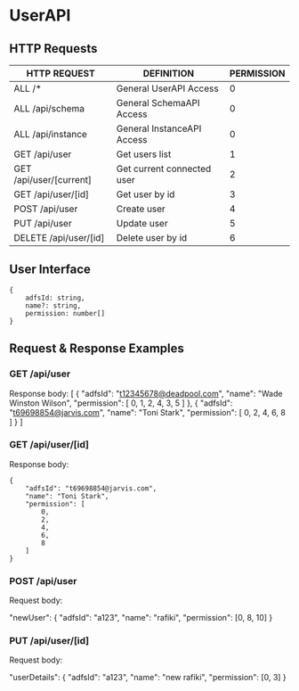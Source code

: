 # UserAPI

## HTTP Requests

| HTTP REQUEST | DEFINITION | PERMISSION |
| ----------- | --------------- | --------------- |
| ALL /*       | General UserAPI Access |0|
| ALL /api/schema       | General SchemaAPI Access |0|
| ALL /api/instance       | General InstanceAPI Access |0|
| GET /api/user       | Get users list |1|
| GET /api/user/[current]     |  Get current connected user | 2| 
| GET /api/user/[id]     |  Get user by id | 3| 
| POST /api/user       | Create user |4|
| PUT /api/user       | Update user |5|
| DELETE /api/user/[id]       | Delete user by id |6|

## User Interface

    {
        adfsId: string,
        name?: string,
        permission: number[]
    }

## Request & Response Examples
  
### GET /api/user

Response body:
[
    {
        "adfsId": "t12345678@deadpool.com",
        "name": "Wade Winston Wilson",
        "permission": [
            0,
            1,
            2,
            4,
            3,
            5
        ]
    },
    {
        "adfsId": "t69698854@jarvis.com",
        "name": "Toni Stark",
        "permission": [
            0,
            2,
            4,
            6,
            8
        ]
    }
]
    
### GET /api/user/[id]

Response body:

    {
        "adfsId": "t69698854@jarvis.com",
        "name": "Toni Stark",
        "permission": [
            0,
            2,
            4,
            6,
            8
        ]
    }
    

### POST /api/user

Request body:

  "newUser": {
      "adfsId": "a123",
      "name": "rafiki",
      "permission": [0, 8, 10]
  }
    
### PUT /api/user/[id]

Request body:

  "userDetails": {
      "adfsId": "a123",
      "name": "new rafiki",
      "permission": [0, 3]
  }

